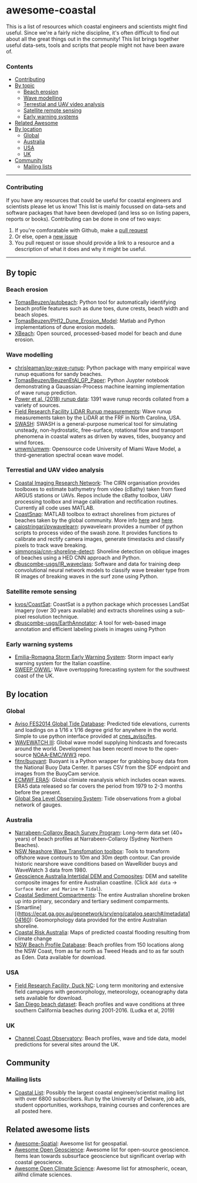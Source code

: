 # awesome-coastal
This is a list of resources which coastal engineers and scientists might find useful. Since we're a fairly niche discipline, it's often difficult to find out about all the great things out in the community! This list brings together useful data-sets, tools and scripts that people might not have been aware of.

<!-- START doctoc generated TOC please keep comment here to allow auto update -->
<!-- DON'T EDIT THIS SECTION, INSTEAD RE-RUN doctoc TO UPDATE -->
### Contents

  - [Contributing](#contributing)
- [By topic](#by-topic)
  - [Beach erosion](#beach-erosion)
  - [Wave modelling](#wave-modelling)
  - [Terrestial and UAV video analysis](#terrestial-and-uav-video-analysis)
  - [Satellite remote sensing](#satellite-remote-sensing)
  - [Early warning systems](#early-warning-systems)
- [Related Awesome](#related-awesome)
- [By location](#by-location)
  - [Global](#global)
  - [Australia](#australia)
  - [USA](#usa)
  - [UK](#uk)
- [Community](#community)
  - [Mailing lists](#mailing-lists)

<!-- END doctoc generated TOC please keep comment here to allow auto update -->

----

### Contributing
If you have any resources that could be useful for coastal engineers and scientists please let us know! This list is mainly focussed on data-sets and software packages that have been developed (and less so on listing papers, reports or books). Contributing can be done in one of two ways:

1. If you're comforatable with Github, make a [pull request](https://github.com/chrisleaman/awesome-coastal/pulls)
2. Or else, open a [new issue](https://github.com/chrisleaman/awesome-coastal/issues)
3. You pull request or issue should provide a link to a resource and a description of what it does and why it might be useful.

----

## By topic

### Beach erosion
- [TomasBeuzen/autobeach](https://github.com/TomasBeuzen/PH12_Dune_Erosion_Model): Python tool for automatically identifying beach profile features such as dune toes, dune crests, beach width and beach slopes.
- [TomasBeuzen/PH12_Dune_Erosion_Model](https://github.com/TomasBeuzen/PH12_Dune_Erosion_Model): Matlab and Python implementations of dune erosion models.
- [XBeach](https://oss.deltares.nl/web/xbeach/): Open sourced, processed-based model for beach and dune erosion.

### Wave modelling
- [chrisleaman/py-wave-runup](https://github.com/chrisleaman/py-wave-runup): Python package with many empirical wave runup equations for sandy beaches.
- [TomasBeuzen/BeuzenEtAl_GP_Paper](https://github.com/TomasBeuzen/BeuzenEtAl_GP_Paper): Python Juypter notebook demonstrating a Gauassian-Process machine learning implementation of wave runup prediction.
- [Power et al. (2018) runup data](https://www.sciencedirect.com/science/article/pii/S0378383918302552): 1391 wave runup records collated from a variety of sources.
- [Field Research Facility LiDAR Runup measurements](https://frfdataportal.erdc.dren.mil/): Wave runup measurements taken by the LiDAR at the FRF in North Carolina, USA.
- [SWASH](http://swash.sourceforge.net/): SWASH is a general-purpose numerical tool for simulating unsteady, non-hydrostatic, free-surface, rotational flow and transport phenomena in coastal waters as driven by waves, tides, buoyancy and wind forces.
- [umwm/umwm](https://github.com/umwm/umwm): Opensource code University of Miami Wave Model, a third-generation spectral ocean wave model.


### Terrestial and UAV video analysis
- [Coastal Imaging Research Network](https://github.com/Coastal-Imaging-Research-Network): The CIRN organisation provides toolboxes to estimate bathymetry from video (cBathy) taken from fixed ARGUS stations or UAVs. Repos include the cBathy toolbox, UAV processing toolbox and image calibration and rectification routines. Currently all code uses MATLAB.
- [CoastSnap](https://github.com/Coastal-Imaging-Research-Network/CoastSnap-Toolbox): MATLAB toolbox to extract shorelines from pictures of beaches taken by the global community. More info [here](https://www.environment.nsw.gov.au/research-and-publications/your-research/citizen-science/digital-projects/coastsnap) and [here](https://www.facebook.com/coastsnap/).
- [caiostringari/pywavelearn](https://oss.deltares.nl/web/xbeach/): pywavelearn provides a number of python scripts to process video of the swash zone. It provides functions to calibrate and rectify camera images, generate timestacks and classify pixels to track wave breaking.
- [simmonsja/cnn-shoreline-detect](https://github.com/simmonsja/cnn-shoreline-detect): Shoreline detection on oblique images of beaches using a HED CNN approach and Python.
- [dbuscombe-usgs/IR_waveclass](https://github.com/dbuscombe-usgs/IR_waveclass): Software and data for training deep convolutional neural network models to classify wave breaker type from IR images of breaking waves in the surf zone using Python. 


### Satellite remote sensing
- [kvos/CoastSat](https://github.com/kvos/CoastSat): CoastSat is a python package which
  processes LandSat imagery (over 30 years available) and extracts shorelines using a sub-pixel resolution technique.
- [dbuscombe-usgs/EarthAnnotator](https://github.com/dbuscombe-usgs/EarthAnnotator): A tool for web-based image annotation and efficient labeling pixels in images using Python

### Early warning systems
- [Emilia-Romagna Storm Early Warning System](https://geo.regione.emilia-romagna.it/schede/ews/): Storm impact early warning system for the Italian coastline.
- [SWEEP OWWL](https://www.channelcoast.org/ccoresources/sweep/): Wave overtopping forecasting system for the southwest coast of the UK.


## By location

### Global
- [Aviso FES2014 Global Tide Database](https://www.aviso.altimetry.fr/en/data/products/auxiliary-products/global-tide-fes.html): Predicted tide elevations, currents and loadings on a 1/16 x 1/16 degree grid for anywhere in the world. Simple to use python interface provided at [cnes_aviso/fes](https://bitbucket.org/cnes_aviso/fes/src/master/).
- [WAVEWATCH III](https://polar.ncep.noaa.gov/waves/): Global wave model supplying hindcasts and forecasts around the world. Development has been recentl move to the open-source [NOAA-EMC/WW3](https://github.com/NOAA-EMC/WW3) repo.
- [fitnr/buoyant](https://github.com/fitnr/buoyant): Buoyant is a Python wrapper for grabbing buoy data from the National Buoy Data Center. It parses CSV from the SDF endpoint and images from the BuoyCam service.
- [ECMWF ERA5](https://confluence.ecmwf.int/display/CKB/ERA5+data+documentation): Global climiate reanalysis which includes ocean waves. ERA5 data released so far covers the period from 1979 to 2-3 months before the present.
- [Global Sea Level Observing System](https://www.psmsl.org/data/): Tide observations from a global network of gauges. 

### Australia
- [Narrabeen-Collaroy Beach Survey Program](http://narrabeen.wrl.unsw.edu.au/): Long-term data set (40+ years) of beach profiles at Narrabeen-Collaroy (Sydney Northern Beaches).
- [NSW Neashore Wave Transfomation toolbox](http://www.nswaves.com.au/help_toolbox.php): Tools to transform offshore wave contours to 10m and 30m depth contour. Can provide historic nearshore wave conditions based on WaveRider buoys and WaveWatch 3 data from 1980.
- [Geoscience Australia Intertidal DEM and Composites](https://nationalmap.gov.au/): DEM and satellite composite images for entire Australian coastline. (Click `Add data` -> `Surface Water and Marine` -> `Tidal`).
- [Coastal Sediment Compartments](https://ecat.ga.gov.au/geonetwork/srv/eng/catalog.search#/metadata/87838): The entire Australian shoreline broken up into primary, secondary and tertiary sediment comparments.
- [Smartline][(https://ecat.ga.gov.au/geonetwork/srv/eng/catalog.search#/metadata104160): Geomorphology data provided for the entire Australian shoreline.
- [Coastal Risk Australia](http://coastalrisk.com.au): Maps of predicted coastal flooding resulting from climate change
- [NSW Beach Profile Database](http://www.nswbpd.wrl.unsw.edu.au/): Beach profiles from 150 locations along the NSW Coast, from as far north as Tweed Heads and to as far south as Eden. Data available for download.

### USA
- [Field Research Facility, Duck NC](https://frfdataportal.erdc.dren.mil/): Long term monitoring and extensive field campaigns with geomorphology, meteorology, oceanography data sets available for download.
- [San Diego beach dataset](https://www.nature.com/articles/s41597-019-0167-6): Beach profiles and wave conditions at three southern California beaches during 2001-2016. (Ludka et al, 2019)


### UK
- [Channel Coast Observatory](https://www.channelcoast.org/ccoresources/): Beach profiles, wave and tide data, model predictions for several sites around the UK.


## Community

### Mailing lists
- [Coastal List](https://groups.google.com/a/udel.edu/forum/#!categories/coastal_list):
  Possibly the largest coastal engineer/scientist mailing list with over 6800 subscribers. Run by the University of Delware, job ads, student opportunities, workshops, training courses and conferences are all posted here.


## Related awesome lists
- [Awesome-Spatial](https://github.com/RoboDonut/awesome-spatial): Awesome list for geospatial.
- [Awesome Open Geoscience](https://github.com/softwareunderground/awesome-open-geoscience): Awesome list for open-source geoscience. Items lean towards subsurface geoscience but significant overlap with coastal geoscience.
- [Awesome Open Climate Science](https://github.com/pangeo-data/awesome-open-climate-science): Awesome list for atmospheric, ocean, aWnd climate sciences.

